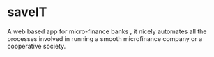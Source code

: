 # saveIT
A web based app for micro-finance banks , it nicely automates all the processes involved in running a smooth microfinance company or a cooperative society.
